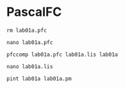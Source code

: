 # PascalFC

    rm lab01a.pfc  

    nano lab01a.pfc  

    pfccomp lab01a.pfc lab01a.lis lab01a  

    nano lab01a.lis  

    pint lab01a lab01a.pm  

